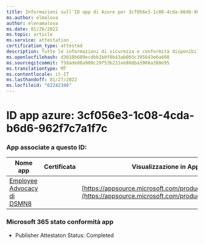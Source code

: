 ```yaml
---
title: Informazioni sull'ID app di Azure per 3cf056e3-1c08-4cda-b6d6-962f7c7a1f7c
ms.author: elmalova
author: elenamalova
ms.date: 01/26/2022
ms.topic: article
ms.service: attestation
certification_type: attested
description: Tutte le informazioni di sicurezza e conformità disponibili per 3cf056e3-1c08-4cda-b6d6-962f7c7a1f7c.
ms.openlocfilehash: d3010b609ecdbb1b0f0b43ab003c395643e6a608
ms.sourcegitcommit: f58ade86a900c29f53b231ee88dba3908a380e95
ms.translationtype: MT
ms.contentlocale: it-IT
ms.lasthandoff: 01/27/2022
ms.locfileid: "62242346"
---
```

# <a name="azure-app-id-3cf056e3-1c08-4cda-b6d6-962f7c7a1f7c"></a>ID app azure: 3cf056e3-1c08-4cda-b6d6-962f7c7a1f7c


### <a name="apps-associated-with-this-id"></a>App associate a questo ID:
| **Nome app** | **Certificata** | **Visualizzazione in AppSource** |
|--------------|---------------|-----------------------|
| [Employee Advocacy di DSMN8](https://docs.microsoft.com/microsoft-365-app-certification/forward/WA200003677) |  | [https://appsource.microsoft.com/product/office/WA200003677](https://appsource.microsoft.com/product/office/WA200003677) |

### <a name="microsoft-365-app-compliance-status"></a>Microsoft 365 stato conformità app
- Publisher Attestaton Status: Completed
